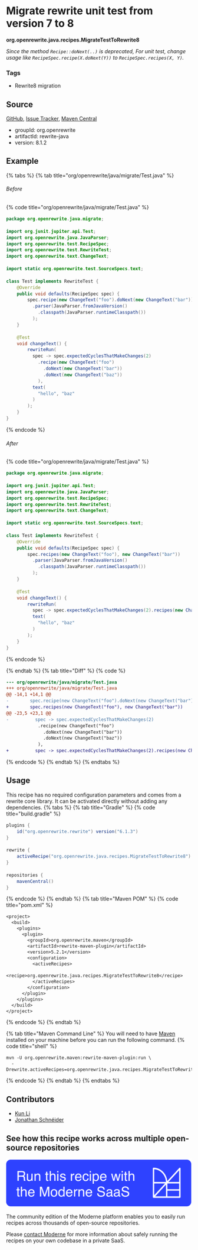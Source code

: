 # Migrate rewrite unit test from version 7 to 8

**org.openrewrite.java.recipes.MigrateTestToRewrite8**

_Since the method `Recipe::doNext(..)` is deprecated, For unit test, change usage like `RecipeSpec.recipe(X.doNext(Y))` to `RecipeSpec.recipes(X, Y)`._

### Tags

* Rewrite8 migration

## Source

[GitHub](https://github.com/openrewrite/rewrite/blob/main/rewrite-java/src/main/java/org/openrewrite/java/recipes/MigrateTestToRewrite8.java), [Issue Tracker](https://github.com/openrewrite/rewrite/issues), [Maven Central](https://central.sonatype.com/artifact/org.openrewrite/rewrite-java/8.1.2/jar)

* groupId: org.openrewrite
* artifactId: rewrite-java
* version: 8.1.2

## Example


{% tabs %}
{% tab title="org/openrewrite/java/migrate/Test.java" %}

###### Before
{% code title="org/openrewrite/java/migrate/Test.java" %}
```java
package org.openrewrite.java.migrate;

import org.junit.jupiter.api.Test;
import org.openrewrite.java.JavaParser;
import org.openrewrite.test.RecipeSpec;
import org.openrewrite.test.RewriteTest;
import org.openrewrite.text.ChangeText;

import static org.openrewrite.test.SourceSpecs.text;

class Test implements RewriteTest {
    @Override
    public void defaults(RecipeSpec spec) {
        spec.recipe(new ChangeText("foo").doNext(new ChangeText("bar")))
          .parser(JavaParser.fromJavaVersion()
            .classpath(JavaParser.runtimeClasspath())
          );
    }

    @Test
    void changeText() {
        rewriteRun(
          spec -> spec.expectedCyclesThatMakeChanges(2)
            .recipe(new ChangeText("foo")
              .doNext(new ChangeText("bar"))
              .doNext(new ChangeText("baz"))
            ),
          text(
            "hello", "baz"
          )
        );
    }
}
```
{% endcode %}

###### After
{% code title="org/openrewrite/java/migrate/Test.java" %}
```java
package org.openrewrite.java.migrate;

import org.junit.jupiter.api.Test;
import org.openrewrite.java.JavaParser;
import org.openrewrite.test.RecipeSpec;
import org.openrewrite.test.RewriteTest;
import org.openrewrite.text.ChangeText;

import static org.openrewrite.test.SourceSpecs.text;

class Test implements RewriteTest {
    @Override
    public void defaults(RecipeSpec spec) {
        spec.recipes(new ChangeText("foo"), new ChangeText("bar"))
          .parser(JavaParser.fromJavaVersion()
            .classpath(JavaParser.runtimeClasspath())
          );
    }

    @Test
    void changeText() {
        rewriteRun(
          spec -> spec.expectedCyclesThatMakeChanges(2).recipes(new ChangeText("foo"), new ChangeText("bar"), new ChangeText("baz")),
          text(
            "hello", "baz"
          )
        );
    }
}
```
{% endcode %}

{% endtab %}
{% tab title="Diff" %}
{% code %}
```diff
--- org/openrewrite/java/migrate/Test.java
+++ org/openrewrite/java/migrate/Test.java
@@ -14,1 +14,1 @@
-        spec.recipe(new ChangeText("foo").doNext(new ChangeText("bar")))
+        spec.recipes(new ChangeText("foo"), new ChangeText("bar"))
@@ -23,5 +23,1 @@
-          spec -> spec.expectedCyclesThatMakeChanges(2)
            .recipe(new ChangeText("foo")
              .doNext(new ChangeText("bar"))
              .doNext(new ChangeText("baz"))
            ),
+          spec -> spec.expectedCyclesThatMakeChanges(2).recipes(new ChangeText("foo"), new ChangeText("bar"), new ChangeText("baz")),
```
{% endcode %}
{% endtab %}
{% endtabs %}


## Usage

This recipe has no required configuration parameters and comes from a rewrite core library. It can be activated directly without adding any dependencies.
{% tabs %}
{% tab title="Gradle" %}
{% code title="build.gradle" %}
```groovy
plugins {
    id("org.openrewrite.rewrite") version("6.1.3")
}

rewrite {
    activeRecipe("org.openrewrite.java.recipes.MigrateTestToRewrite8")
}

repositories {
    mavenCentral()
}

```
{% endcode %}
{% endtab %}
{% tab title="Maven POM" %}
{% code title="pom.xml" %}
```markup
<project>
  <build>
    <plugins>
      <plugin>
        <groupId>org.openrewrite.maven</groupId>
        <artifactId>rewrite-maven-plugin</artifactId>
        <version>5.2.1</version>
        <configuration>
          <activeRecipes>
            <recipe>org.openrewrite.java.recipes.MigrateTestToRewrite8</recipe>
          </activeRecipes>
        </configuration>
      </plugin>
    </plugins>
  </build>
</project>
```
{% endcode %}
{% endtab %}

{% tab title="Maven Command Line" %}
You will need to have [Maven](https://maven.apache.org/download.cgi) installed on your machine before you can run the following command.
{% code title="shell" %}
```shell
mvn -U org.openrewrite.maven:rewrite-maven-plugin:run \
  -Drewrite.activeRecipes=org.openrewrite.java.recipes.MigrateTestToRewrite8
```
{% endcode %}
{% endtab %}
{% endtabs %}

## Contributors
* [Kun Li](kun@moderne.io)
* [Jonathan Schnéider](jkschneider@gmail.com)


## See how this recipe works across multiple open-source repositories

[![Moderne Link Image](/.gitbook/assets/ModerneRecipeButton.png)](https://public.moderne.io/recipes/org.openrewrite.java.recipes.MigrateTestToRewrite8)

The community edition of the Moderne platform enables you to easily run recipes across thousands of open-source repositories.

Please [contact Moderne](https://moderne.io/product) for more information about safely running the recipes on your own codebase in a private SaaS.

